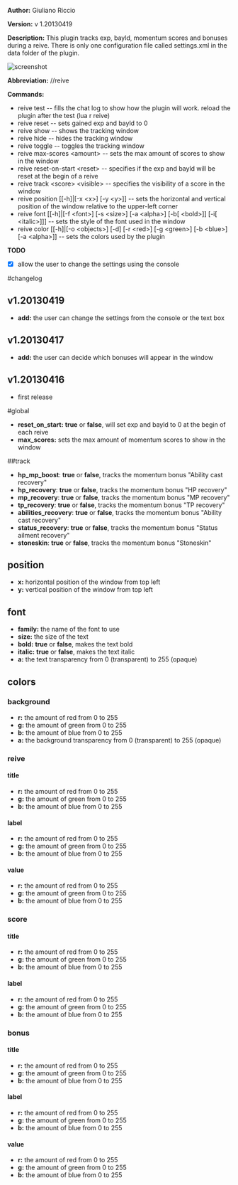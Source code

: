 **Author:** Giuliano Riccio

**Version:** v 1.20130419

**Description:**
This plugin tracks exp, bayld, momentum scores and bonuses during a reive.
There is only one configuration file called settings.xml in the data folder of the plugin.

![screenshot](https://raw.github.com/giulianoriccio/Lua/master/addons/reive/ss.gif)

**Abbreviation:** //reive

**Commands:**

* reive test -- fills the chat log to show how the plugin will work. reload the plugin after the test (lua r reive)
* reive reset -- sets gained exp and bayld to 0
* reive show -- shows the tracking window
* reive hide -- hides the tracking window
* reive toggle -- toggles the tracking window
* reive max-scores &lt;amount&gt; -- sets the max amount of scores to show in the window
* reive reset-on-start &lt;reset&gt; -- specifies if the exp and bayld will be reset at the begin of a reive
* reive track &lt;score&gt; &lt;visible&gt; -- specifies the visibility of a score in the window
* reive position [[-h]|[-x &lt;x&gt;] [-y &lt;y&gt;]] -- sets the horizontal and vertical position of the window relative to the upper-left corner
* reive font [[-h]|[-f &lt;font&gt;] [-s &lt;size&gt;] [-a &lt;alpha&gt;] [-b[ &lt;bold&gt;]] [-i[ &lt;italic&gt;]]] -- sets the style of the font used in the window
* reive color [[-h]|[-o &lt;objects&gt;] [-d] [-r &lt;red&gt;] [-g &lt;green&gt;] [-b &lt;blue&gt;] [-a &lt;alpha&gt;]] -- sets the colors used by the plugin

**TODO**

- [x] allow the user to change the settings using the console

#changelog
## v1.20130419
* **add:** the user can change the settings from the console or the text box

## v1.20130417
* **add:** the user can decide which bonuses will appear in the window

## v1.20130416
* first release

#global
* **reset_on_start:** **true** or **false**, will set exp and bayld to 0 at the begin of each reive
* **max_scores:** sets the max amount of momentum scores to show in the window

##track
* **hp_mp_boost**: **true** or **false**, tracks the momentum bonus "Ability cast recovery"
* **hp_recovery**: **true** or **false**, tracks the momentum bonus "HP recovery"
* **mp_recovery**: **true** or **false**, tracks the momentum bonus "MP recovery"
* **tp_recovery**: **true** or **false**, tracks the momentum bonus "TP recovery"
* **abilities_recovery**: **true** or **false**, tracks the momentum bonus "Ability cast recovery"
* **status_recovery**: **true** or **false**, tracks the momentum bonus "Status ailment recovery"
* **stoneskin**: **true** or **false**, tracks the momentum bonus "Stoneskin"

## position
* **x:** horizontal position of the window from top left
* **y:** vertical position of the window from top left

## font
* **family:** the name of the font to use
* **size:** the size of the text
* **bold:** **true** or **false**, makes the text bold
* **italic:** **true** or **false**, makes the text italic
* **a:** the text transparency from 0 (transparent) to 255 (opaque)

## colors
### background
* **r:** the amount of red from 0 to 255
* **g:** the amount of green from 0 to 255
* **b:** the amount of blue from 0 to 255
* **a:** the background transparency from 0 (transparent) to 255 (opaque)

### reive
#### title
* **r:** the amount of red from 0 to 255
* **g:** the amount of green from 0 to 255
* **b:** the amount of blue from 0 to 255

#### label
* **r:** the amount of red from 0 to 255
* **g:** the amount of green from 0 to 255
* **b:** the amount of blue from 0 to 255

#### value
* **r:** the amount of red from 0 to 255
* **g:** the amount of green from 0 to 255
* **b:** the amount of blue from 0 to 255

### score
#### title
* **r:** the amount of red from 0 to 255
* **g:** the amount of green from 0 to 255
* **b:** the amount of blue from 0 to 255

#### label
* **r:** the amount of red from 0 to 255
* **g:** the amount of green from 0 to 255
* **b:** the amount of blue from 0 to 255

### bonus
#### title
* **r:** the amount of red from 0 to 255
* **g:** the amount of green from 0 to 255
* **b:** the amount of blue from 0 to 255

#### label
* **r:** the amount of red from 0 to 255
* **g:** the amount of green from 0 to 255
* **b:** the amount of blue from 0 to 255

#### value
* **r:** the amount of red from 0 to 255
* **g:** the amount of green from 0 to 255
* **b:** the amount of blue from 0 to 255
